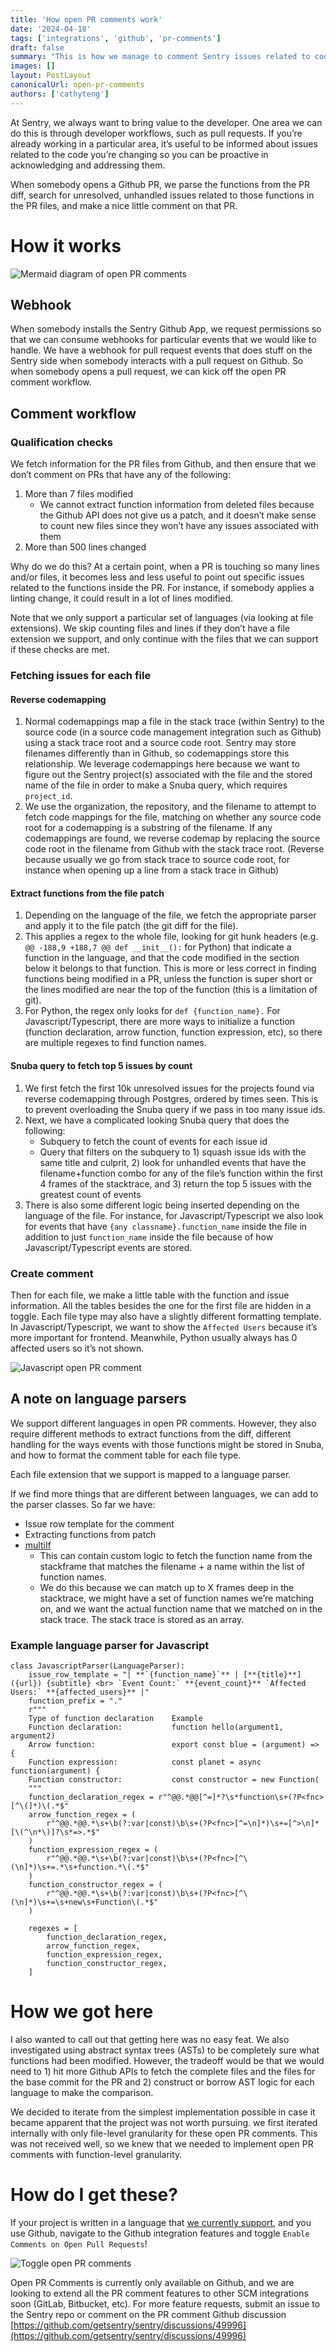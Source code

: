 ```yaml
---
title: 'How open PR comments work'
date: '2024-04-18'
tags: ['integrations', 'github', 'pr-comments']
draft: false
summary: "This is how we manage to comment Sentry issues related to code you're modifying in a pull request within seconds."
images: []
layout: PostLayout
canonicalUrl: open-pr-comments
authors: ['cathyteng']
---
```


At Sentry, we always want to bring value to the developer. One area we can do this is through developer workflows, such as pull requests. If you’re already working in a particular area, it’s useful to be informed about issues related to the code you’re changing so you can be proactive in acknowledging and addressing them.

When somebody opens a Github PR, we parse the functions from the PR diff, search for unresolved, unhandled issues related to those functions in the PR files, and make a nice little comment on that PR.

# How it works

![Mermaid diagram of open PR comments](/images/open-pr-comments/how-it-works.png)

## Webhook

When somebody installs the Sentry Github App, we request permissions so that we can consume webhooks for particular events that we would like to handle. We have a webhook for pull request events that does stuff on the Sentry side when somebody interacts with a pull request on Github. So when somebody opens a pull request, we can kick off the open PR comment workflow.

## Comment workflow

### Qualification checks

We fetch information for the PR files from Github, and then ensure that we don’t comment on PRs that have any of the following:

1. More than 7 files modified
   - We cannot extract function information from deleted files because the Github API does not give us a patch, and it doesn’t make sense to count new files since they won’t have any issues associated with them
2. More than 500 lines changed

Why do we do this? At a certain point, when a PR is touching so many lines and/or files, it becomes less and less useful to point out specific issues related to the functions inside the PR. For instance, if somebody applies a linting change, it could result in a lot of lines modified.

Note that we only support a particular set of languages (via looking at file extensions). We skip counting files and lines if they don’t have a file extension we support, and only continue with the files that we can support if these checks are met.

### Fetching issues for each file

#### Reverse codemapping

1.  Normal codemappings map a file in the stack trace (within Sentry) to the source code (in a source code management integration such as Github) using a stack trace root and a source code root. Sentry may store filenames differently than in Github, so codemappings store this relationship. We leverage codemappings here because we want to figure out the Sentry project(s) associated with the file and the stored name of the file in order to make a Snuba query, which requires `project_id`.
2.  We use the organization, the repository, and the filename to attempt to fetch code mappings for the file, matching on whether any source code root for a codemapping is a substring of the filename. If any codemappings are found, we reverse codemap by replacing the source code root in the filename from Github with the stack trace root. (Reverse because usually we go from stack trace to source code root, for instance when opening up a line from a stack trace in Github)

#### Extract functions from the file patch

1.  Depending on the language of the file, we fetch the appropriate parser and apply it to the file patch (the git diff for the file).
2.  This applies a regex to the whole file, looking for git hunk headers (e.g. `@@ -188,9 +188,7 @@ def __init__():` for Python) that indicate a function in the language, and that the code modified in the section below it belongs to that function. This is more or less correct in finding functions being modified in a PR, unless the function is super short or the lines modified are near the top of the function (this is a limitation of git).
3.  For Python, the regex only looks for `def {function_name}.` For Javascript/Typescript, there are more ways to initialize a function (function declaration, arrow function, function expression, etc), so there are multiple regexes to find function names.

#### Snuba query to fetch top 5 issues by count

1.  We first fetch the first 10k unresolved issues for the projects found via reverse codemapping through Postgres, ordered by times seen. This is to prevent overloading the Snuba query if we pass in too many issue ids.
2.  Next, we have a complicated looking Snuba query that does the following:
    - Subquery to fetch the count of events for each issue id
    - Query that filters on the subquery to 1) squash issue ids with the same title and culprit, 2) look for unhandled events that have the filename+function combo for any of the file’s function within the first 4 frames of the stacktrace, and 3) return the top 5 issues with the greatest count of events
3.  There is also some different logic being inserted depending on the language of the file. For instance, for Javascript/Typescript we also look for events that have `{any classname}.function_name` inside the file in addition to just `function_name` inside the file because of how Javascript/Typescript events are stored.

### Create comment

Then for each file, we make a little table with the function and issue information. All the tables besides the one for the first file are hidden in a toggle. Each file type may also have a slightly different formatting template. In Javascript/Typescript, we want to show the `Affected Users` because it’s more important for frontend. Meanwhile, Python usually always has 0 affected users so it’s not shown.

![Javascript open PR comment](/images/open-pr-comments/open-pr-comment.png)

## A note on language parsers

We support different languages in open PR comments. However, they also require different methods to extract functions from the diff, different handling for the ways events with those functions might be stored in Snuba, and how to format the comment table for each file type.

Each file extension that we support is mapped to a language parser.

If we find more things that are different between languages, we can add to the parser classes. So far we have:

- Issue row template for the comment
- Extracting functions from patch
- [multiIf](https://clickhouse.com/docs/en/sql-reference/functions/conditional-functions#multiif)
  - This can contain custom logic to fetch the function name from the stackframe that matches the filename + a name within the list of function names.
  - We do this because we can match up to X frames deep in the stacktrace, we might have a set of function names we’re matching on, and we want the actual function name that we matched on in the stack trace. The stack trace is stored as an array.

### Example language parser for Javascript

```
class JavascriptParser(LanguageParser):
	issue_row_template = "| **`{function_name}`** | [**{title}**]({url}) {subtitle} <br> `Event Count:` **{event_count}** `Affected Users:` **{affected_users}** |"
	function_prefix = "."
	r"""
	Type of function declaration    Example
	Function declaration:           function hello(argument1, argument2)
	Arrow function:                 export const blue = (argument) => {
	Function expression:            const planet = async function(argument) {
	Function constructor:           const constructor = new Function(
	"""
	function_declaration_regex = r"^@@.*@@[^=]*?\s*function\s+(?P<fnc>[^\(]*)\(.*$"
	arrow_function_regex = (
		r"^@@.*@@.*\s+\b(?:var|const)\b\s+(?P<fnc>[^=\n]*)\s+=[^>\n]*[\(^\n*\)]?\s*=>.*$"
	)
	function_expression_regex = (
		r"^@@.*@@.*\s+\b(?:var|const)\b\s+(?P<fnc>[^\(\n]*)\s+=.*\s+function.*\(.*$"
	)
	function_constructor_regex = (
		r"^@@.*@@.*\s+\b(?:var|const)\b\s+(?P<fnc>[^\(\n]*)\s+=\s+new\s+Function\(.*$"
	)

	regexes = [
		function_declaration_regex,
		arrow_function_regex,
		function_expression_regex,
		function_constructor_regex,
	]
```

# How we got here

I also wanted to call out that getting here was no easy feat. We also investigated using abstract syntax trees (ASTs) to be completely sure what functions had been modified. However, the tradeoff would be that we would need to 1) hit more Github APIs to fetch the complete files and the files for the base commit for the PR and 2) construct or borrow AST logic for each language to make the comparison.

We decided to iterate from the simplest implementation possible in case it became apparent that the project was not worth pursuing. we first iterated internally with only file-level granularity for these open PR comments. This was not received well, so we knew that we needed to implement open PR comments with function-level granularity.

# How do I get these?

If your project is written in a language that [we currently support](https://docs.sentry.io/product/integrations/source-code-mgmt/github/#open-pull-request-comments), and you use Github, navigate to the Github integration features and toggle `Enable Comments on Open Pull Requests`!

![Toggle open PR comments](/images/open-pr-comments/open-pr-comments-toggle.png)

Open PR Comments is currently only available on Github, and we are looking to extend all the PR comment features to other SCM integrations soon (GitLab, Bitbucket, etc). For more feature requests, submit an issue to the Sentry repo or comment on the PR comment Github discussion [https://github.com/getsentry/sentry/discussions/49996](https://github.com/getsentry/sentry/discussions/49996)
